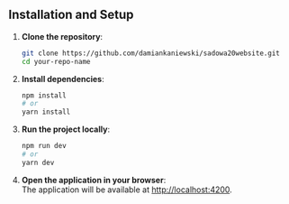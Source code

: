 ## **Installation and Setup**

1. **Clone the repository**:

   ```bash
   git clone https://github.com/damiankaniewski/sadowa20website.git
   cd your-repo-name
   ```

2. **Install dependencies**:

   ```bash
   npm install
   # or
   yarn install
   ```

3. **Run the project locally**:

   ```bash
   npm run dev
   # or
   yarn dev
   ```

4. **Open the application in your browser**:  
   The application will be available at [http://localhost:4200](http://localhost:4200/).

